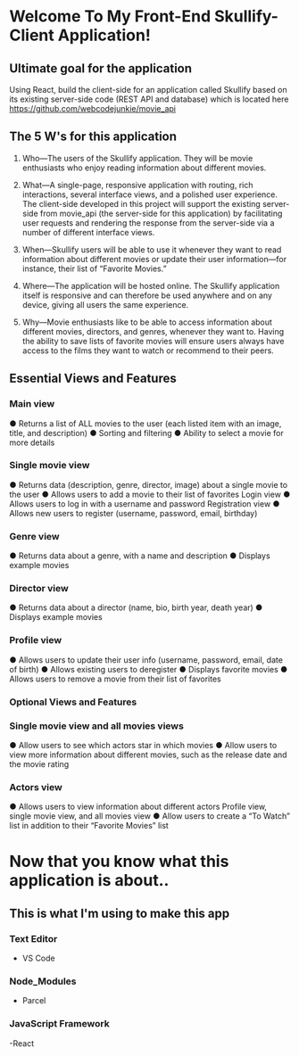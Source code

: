# Welcome To My Front-End Skullify-Client Application!

## Ultimate goal for the application

Using React, build the client-side for an application called Skullify based on its existing
server-side code (REST API and database) which is located here https://github.com/webcodejunkie/movie_api

## The 5 W's for this application

1. Who—The users of the Skullify application. They will be movie enthusiasts who enjoy
reading information about different movies.

2. What—A single-page, responsive application with routing, rich interactions, several
interface views, and a polished user experience. The client-side developed in this
project will support the existing server-side from movie_api (the server-side for this application) by facilitating user
requests and rendering the response from the server-side via a number of different
interface views.

3. When—Skullify users will be able to use it whenever they want to read information about
different movies or update their user information—for instance, their list of “Favorite
Movies.”

4. Where—The application will be hosted online. The Skullify application itself is responsive
and can therefore be used anywhere and on any device, giving all users the same
experience.

5. Why—Movie enthusiasts like to be able to access information about different movies,
directors, and genres, whenever they want to. Having the ability to save lists of favorite
movies will ensure users always have access to the films they want to watch or
recommend to their peers.

## Essential Views and Features
### Main view
● Returns a list of ALL movies to the user (each listed item with an image, title, and
description)
● Sorting and filtering
● Ability to select a movie for more details

### Single movie view
● Returns data (description, genre, director, image) about a single movie to the user
● Allows users to add a movie to their list of favorites
Login view
● Allows users to log in with a username and password
Registration view
● Allows new users to register (username, password, email, birthday)

### Genre view
● Returns data about a genre, with a name and description
● Displays example movies
### Director view
● Returns data about a director (name, bio, birth year, death year)
● Displays example movies

### Profile view
● Allows users to update their user info (username, password, email, date of birth)
● Allows existing users to deregister
● Displays favorite movies
● Allows users to remove a movie from their list of favorites
### Optional Views and Features

### Single movie view and all movies views
● Allow users to see which actors star in which movies
● Allow users to view more information about different movies, such as the release date
and the movie rating

### Actors view
● Allows users to view information about different actors
Profile view, single movie view, and all movies view
● Allow users to create a “To Watch” list in addition to their “Favorite Movies” list

# Now that you know what this application is about..

## This is what I'm using to make this app

### Text Editor
- VS Code

### Node_Modules
- Parcel

### JavaScript Framework
-React

